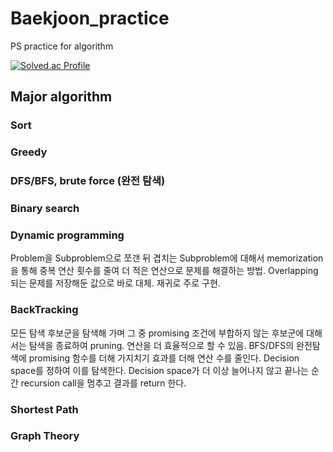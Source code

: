 # Baekjoon_practice
PS practice for algorithm

[![Solved.ac Profile](http://mazassumnida.wtf/api/generate_badge?boj=ya8406)](https://solved.ac/ya8406)

## Major algorithm

### Sort
### Greedy
### DFS/BFS, brute force (완전 탐색)
### Binary search
### Dynamic programming
Problem을 Subproblem으로 쪼갠 뒤 겹치는 Subproblem에 대해서 memorization을 통해 중복 연산 횟수를 줄여 더 적은 연산으로 문제를 해결하는 방법.
Overlapping 되는 문제를 저장해둔 값으로 바로 대체. 재귀로 주로 구현.
### BackTracking
모든 탐색 후보군을 탐색해 가며 그 중 promising 조건에 부합하지 않는 후보군에 대해서는 탐색을 종료하여 pruning. 연산을 더 효율적으로 할 수 있음. BFS/DFS의 완전탐색에 promising 함수를 더해 가지치기 효과를 더해 연산 수를 줄인다. Decision space를 정하여 이를 탐색한다. Decision space가 더 이상 늘어나지 않고 끝나는 순간 recursion call을 멈추고 결과를 return 한다.
### Shortest Path
### Graph Theory

